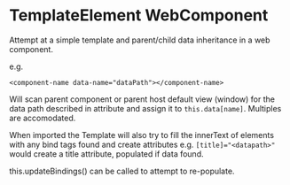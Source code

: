 # TemplateElement WebComponent

Attempt at a simple template and parent/child data inheritance in a web component.

e.g.
```
<component-name data-name="dataPath"></component-name>
```

Will scan parent component or parent host default view (window) for the data path described in attribute and assign it to `this.data[name]`. Multiples are accomodated.

When imported the Template will also try to fill the innerText of elements with any bind tags found and create attributes e.g. `[title]="<datapath>"` would create a title attribute, populated if data found.

this.updateBindings() can be called to attempt to re-populate.
